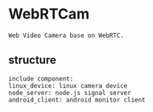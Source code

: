 # WebRTCam
```
Web Video Camera base on WebRTC.  
```

## structure
```
include component:  
linux_device: linux camera device  
node_server: node.js signal server  
android_client: android monitor client  

```
